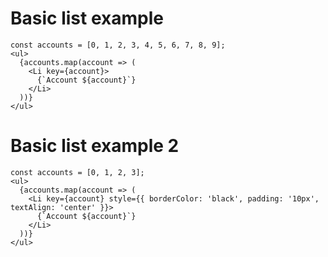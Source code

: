 # Basic list example
    const accounts = [0, 1, 2, 3, 4, 5, 6, 7, 8, 9];
    <ul>
      {accounts.map(account => (
        <Li key={account}>
          {`Account ${account}`}
        </Li>
      ))}
    </ul>

# Basic list example 2
    const accounts = [0, 1, 2, 3];
    <ul>
      {accounts.map(account => (
        <Li key={account} style={{ borderColor: 'black', padding: '10px', textAlign: 'center' }}>
          {`Account ${account}`}
        </Li>
      ))}
    </ul>
